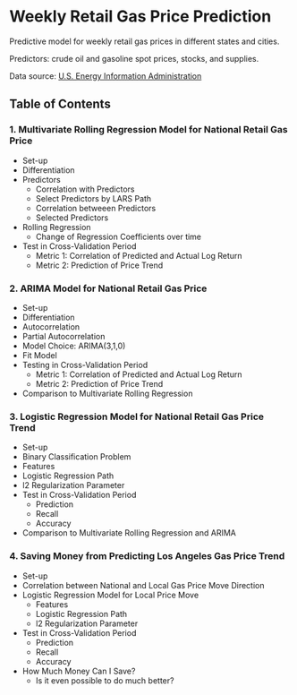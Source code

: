 # Weekly Retail Gas Price Prediction

Predictive model for weekly retail gas prices in different states and cities.

Predictors: crude oil and gasoline spot prices, stocks, and supplies.

Data source: [U.S. Energy Information Administration](https://www.eia.gov)

## Table of Contents
### 1. Multivariate Rolling Regression Model for National Retail Gas Price

* Set-up
* Differentiation
* Predictors
    * Correlation with Predictors
    * Select Predictors by LARS Path
    * Correlation betweeen Predictors
    * Selected Predictors
* Rolling Regression
    * Change of Regression Coefficients over time
* Test in Cross-Validation Period
  + Metric 1: Correlation of Predicted and Actual Log Return
  + Metric 2: Prediction of Price Trend 

### 2. ARIMA Model for National Retail Gas Price

* Set-up
* Differentiation
* Autocorrelation
* Partial Autocorrelation
* Model Choice: ARIMA(3,1,0)
* Fit Model
* Testing in Cross-Validation Period
  + Metric 1: Correlation of Predicted and Actual Log Return
  + Metric 2: Prediction of Price Trend 
* Comparison to Multivariate Rolling Regression

### 3. Logistic Regression Model for National Retail Gas Price Trend

* Set-up
* Binary Classification Problem
* Features
* Logistic Regression Path
* l2 Regularization Parameter
* Test in Cross-Validation Period
  + Prediction
  + Recall
  + Accuracy
* Comparison to Multivariate Rolling Regression and ARIMA

### 4. Saving Money from Predicting Los Angeles Gas Price Trend

* Set-up
* Correlation between National and Local Gas Price Move Direction
* Logistic Regression Model for Local Price Move
  * Features
  * Logistic Regression Path
  * l2 Regularization Parameter
* Test in Cross-Validation Period
  + Prediction
  + Recall
  + Accuracy
* How Much Money Can I Save?
  + Is it even possible to do much better?
